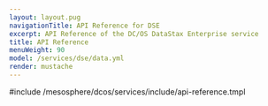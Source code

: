 ```yaml
---
layout: layout.pug
navigationTitle: API Reference for DSE
excerpt: API Reference of the DC/OS DataStax Enterprise service
title: API Reference
menuWeight: 90
model: /services/dse/data.yml
render: mustache
---
```


#include /mesosphere/dcos/services/include/api-reference.tmpl
